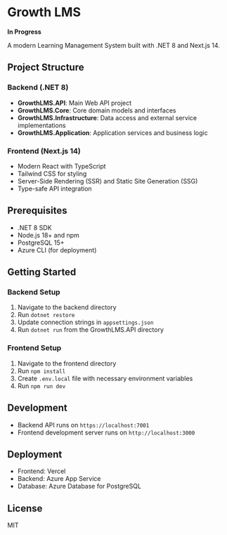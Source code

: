 # Growth LMS

**In Progress**

A modern Learning Management System built with .NET 8 and Next.js 14.

## Project Structure

### Backend (.NET 8)
- **GrowthLMS.API**: Main Web API project
- **GrowthLMS.Core**: Core domain models and interfaces
- **GrowthLMS.Infrastructure**: Data access and external service implementations
- **GrowthLMS.Application**: Application services and business logic

### Frontend (Next.js 14)
- Modern React with TypeScript
- Tailwind CSS for styling
- Server-Side Rendering (SSR) and Static Site Generation (SSG)
- Type-safe API integration

## Prerequisites
- .NET 8 SDK
- Node.js 18+ and npm
- PostgreSQL 15+
- Azure CLI (for deployment)

## Getting Started

### Backend Setup
1. Navigate to the backend directory
2. Run `dotnet restore`
3. Update connection strings in `appsettings.json`
4. Run `dotnet run` from the GrowthLMS.API directory

### Frontend Setup
1. Navigate to the frontend directory
2. Run `npm install`
3. Create `.env.local` file with necessary environment variables
4. Run `npm run dev`

## Development
- Backend API runs on `https://localhost:7001`
- Frontend development server runs on `http://localhost:3000`

## Deployment
- Frontend: Vercel
- Backend: Azure App Service
- Database: Azure Database for PostgreSQL

## License
MIT 